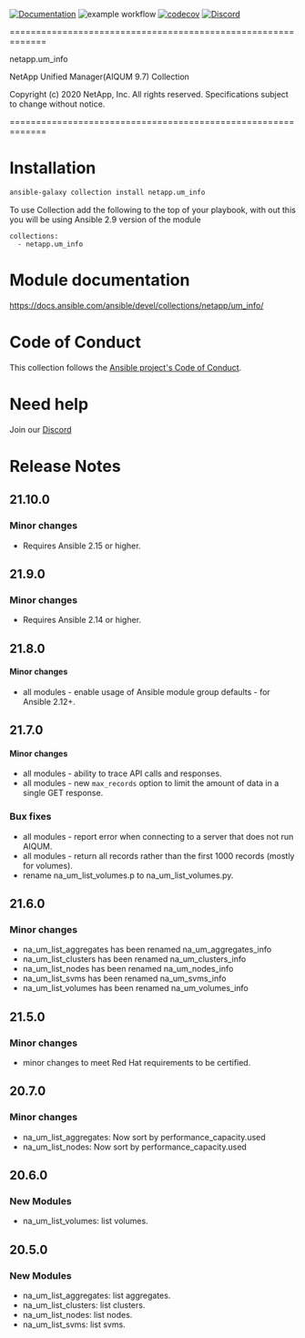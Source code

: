 [![Documentation](https://img.shields.io/badge/docs-brightgreen.svg)](https://docs.ansible.com/ansible/devel/collections/netapp/um_info/index.html)
![example workflow](https://github.com/ansible-collections/netapp.um_info/actions/workflows/main.yml/badge.svg)
[![codecov](https://codecov.io/gh/ansible-collections/netapp.um_info/branch/main/graph/badge.svg?token=weBYkksxSi)](https://codecov.io/gh/ansible-collections/netapp.um_info)
[![Discord](https://img.shields.io/discord/855068651522490400)](https://discord.gg/NetApp)


=============================================================

 netapp.um_info

 NetApp Unified Manager(AIQUM 9.7) Collection

 Copyright (c) 2020 NetApp, Inc. All rights reserved.
 Specifications subject to change without notice.

=============================================================
# Installation
```bash
ansible-galaxy collection install netapp.um_info
```
To use Collection add the following to the top of your playbook, with out this you will be using Ansible 2.9 version of the module
```
collections:
  - netapp.um_info
```

# Module documentation
https://docs.ansible.com/ansible/devel/collections/netapp/um_info/

# Code of Conduct
This collection follows the [Ansible project's Code of Conduct](https://docs.ansible.com/ansible/devel/community/code_of_conduct.html).

# Need help
Join our [Discord](https://discord.gg/NetApp)

# Release Notes

## 21.10.0

### Minor changes
  - Requires Ansible 2.15 or higher.

## 21.9.0

### Minor changes
  - Requires Ansible 2.14 or higher.

## 21.8.0

#### Minor changes
  - all modules - enable usage of Ansible module group defaults - for Ansible 2.12+.

## 21.7.0

#### Minor changes
  - all modules - ability to trace API calls and responses.
  - all modules - new `max_records` option to limit the amount of data in a single GET response.

### Bux fixes
  - all modules - report error when connecting to a server that does not run AIQUM.
  - all modules - return all records rather than the first 1000 records (mostly for volumes).
  - rename na_um_list_volumes.p to na_um_list_volumes.py.

## 21.6.0

### Minor changes
- na_um_list_aggregates has been renamed na_um_aggregates_info 
- na_um_list_clusters has been renamed na_um_clusters_info
- na_um_list_nodes has been renamed na_um_nodes_info
- na_um_list_svms has been renamed na_um_svms_info
- na_um_list_volumes has been renamed na_um_volumes_info

## 21.5.0

### Minor changes
- minor changes to meet Red Hat requirements to be certified.

## 20.7.0

### Minor changes
- na_um_list_aggregates: Now sort by performance_capacity.used
- na_um_list_nodes: Now sort by performance_capacity.used

## 20.6.0

### New Modules
- na_um_list_volumes: list volumes.

## 20.5.0

### New Modules
- na_um_list_aggregates: list aggregates.
- na_um_list_clusters: list clusters.
- na_um_list_nodes: list nodes.
- na_um_list_svms: list svms.

